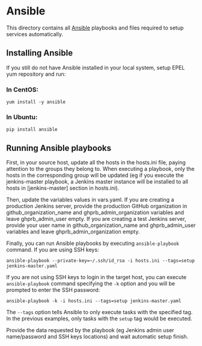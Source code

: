 # Ansible

This directory contains all [Ansible](http://docs.ansible.com/) playbooks and
files required to setup services automatically.

## Installing Ansible

If you still do not have Ansible installed in your local system, setup EPEL yum
repository and run:

### In CentOS:
`yum install -y ansible`

### In Ubuntu:
`pip install ansible`

## Running Ansible playbooks

First, in your source host, update all the hosts in the hosts.ini file, paying attention to the groups they belong to.
When executing a playbook, only the hosts in the corresponding group will be updated (eg if you
execute the jenkins-master playbook, a Jenkins master instance will be installed to all
hosts in [jenkins-master] section in hosts.ini).

Then, update the variables values in vars.yaml. If you are creating a production
Jenkins server, provide the production GitHub organization in github_organization_name
and ghprb_admin_organization variables and leave ghprb_admin_user empty. If you
are creating a test Jenkins server, provide your user name in github_organization_name
and ghprb_admin_user variables and leave ghprb_admin_organization empty.

Finally, you can run Ansible playbooks by executing `ansible-playbook` command.
If you are using SSH keys:

`ansible-playbook --private-key=~/.ssh/id_rsa -i hosts.ini --tags=setup
                  jenkins-master.yaml`

If you are not using SSH keys to login in the target host, you can execute
`ansible-playbook` command specifying the `-k` option and you will be prompted
to enter the SSH password:

`ansible-playbook -k -i hosts.ini --tags=setup
                  jenkins-master.yaml`

The `--tags` option tells Ansible to only execute tasks with the specified tag.
In the previous examples, only tasks with the `setup` tag would be executed.

Provide the data requested by the playbook (eg Jenkins admin user name/password
and SSH keys locations) and wait automatic setup finish.
